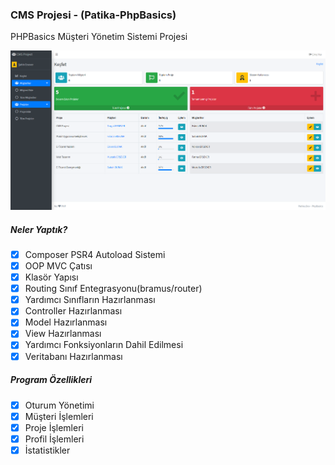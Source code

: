 ### CMS Projesi - (Patika-PhpBasics)
PHPBasics Müşteri Yönetim Sistemi Projesi

![img.png](img.png)

##### Neler Yaptık?

- [x] Composer PSR4 Autoload Sistemi
- [x] OOP MVC Çatısı 
- [x] Klasör Yapısı
- [x] Routing Sınıf Entegrasyonu(bramus/router)
- [x] Yardımcı Sınıfların Hazırlanması
- [x] Controller Hazırlanması
- [x] Model Hazırlanması
- [x] View Hazırlanması
- [x] Yardımcı Fonksiyonların Dahil Edilmesi
- [x] Veritabanı Hazırlanması

##### Program Özellikleri

- [x] Oturum Yönetimi
- [x] Müşteri İşlemleri
- [x] Proje İşlemleri
- [X] Profil İşlemleri
- [X] İstatistikler